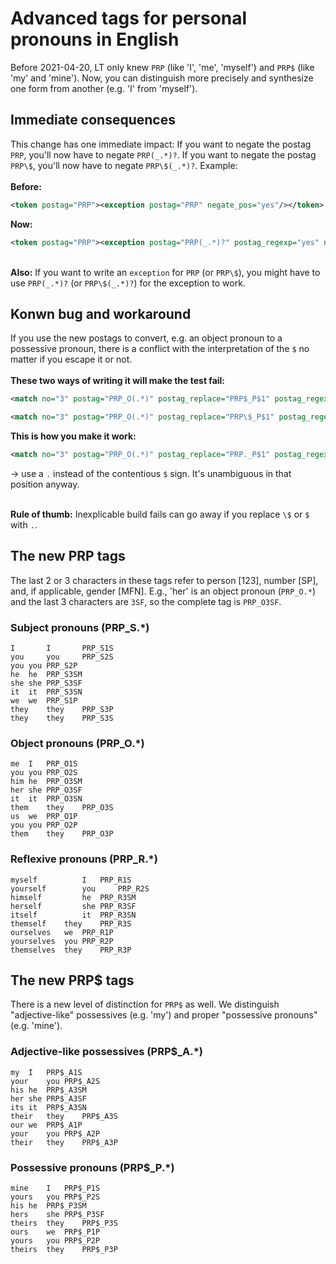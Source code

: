 # Advanced tags for personal pronouns in English

Before 2021-04-20, LT only knew `PRP` (like 'I', 'me', 'myself') and `PRP$` (like 'my' and 'mine'). Now, you can distinguish more precisely and synthesize one form from another (e.g. 'I' from 'myself').

## Immediate consequences

This change has one immediate impact: If you want to negate the postag `PRP`, you'll now have to negate `PRP(_.*)?`. If you want to negate the postag `PRP\$`, you'll now have to negate `PRP\$(_.*)?`.
Example:
<br><br>**Before:**
```xml
<token postag="PRP"><exception postag="PRP" negate_pos="yes"/></token>
```
**Now:**
```xml
<token postag="PRP"><exception postag="PRP(_.*)?" postag_regexp="yes" negate_pos="yes"/>
```
<br>**Also:** If you want to write an `exception` for `PRP` (or `PRP\$`), you might have to use `PRP(_.*)?` (or `PRP\$(_.*)?`) for the exception to work.

## Konwn bug and workaround

If you use the new postags to convert, e.g. an object pronoun to a possessive pronoun, there is a conflict with the interpretation of the `$` no matter if you escape it or not.
<br><br>**These two ways of writing it will make the test fail:**
```xml
<match no="3" postag="PRP_O(.*)" postag_replace="PRP$_P$1" postag_regexp="yes"/>
```
```xml
<match no="3" postag="PRP_O(.*)" postag_replace="PRP\$_P$1" postag_regexp="yes"/>
```
**This is how you make it work:**
```xml
<match no="3" postag="PRP_O(.*)" postag_replace="PRP._P$1" postag_regexp="yes"/>
```
→ use a `.` instead of the contentious `$` sign. It's unambiguous in that position anyway.

<br>**Rule of thumb:** Inexplicable build fails can go away if you replace `\$` or `$` with `.`.

## The new PRP tags

The last 2 or 3 characters in these tags refer to person [123], number [SP], and, if applicable, gender [MFN].
E.g., 'her' is an object pronoun (`PRP_O.*`) and the last 3 characters are `3SF`, so the complete tag is `PRP_O3SF`.

### Subject pronouns (PRP_S.*)
```
I       I       PRP_S1S
you     you     PRP_S2S
you	you	PRP_S2P
he	he	PRP_S3SM
she	she	PRP_S3SF
it	it	PRP_S3SN
we	we	PRP_S1P
they	they	PRP_S3P
they	they	PRP_S3S
```

### Object pronouns (PRP_O.*)
```
me	I	PRP_O1S
you	you	PRP_O2S
him	he	PRP_O3SM
her	she	PRP_O3SF
it	it	PRP_O3SN
them	they	PRP_O3S
us	we	PRP_O1P
you	you	PRP_O2P
them	they	PRP_O3P
```

### Reflexive pronouns (PRP_R.*)
```
myself	        I	PRP_R1S
yourself        you     PRP_R2S
himself	        he	PRP_R3SM
herself	        she	PRP_R3SF
itself	        it	PRP_R3SN
themself	they	PRP_R3S
ourselves	we	PRP_R1P
yourselves	you	PRP_R2P
themselves	they	PRP_R3P
```

## The new PRP$ tags

There is a new level of distinction for `PRP$` as well. We distinguish "adjective-like" possessives (e.g. 'my') and proper "possessive pronouns" (e.g. 'mine').

### Adjective-like possessives (PRP$_A.*)
```
my	I	PRP$_A1S
your	you	PRP$_A2S
his	he	PRP$_A3SM
her	she	PRP$_A3SF
its	it	PRP$_A3SN
their	they	PRP$_A3S
our	we	PRP$_A1P
your	you	PRP$_A2P
their	they	PRP$_A3P
```

### Possessive pronouns (PRP$_P.*)

```
mine	I	PRP$_P1S
yours	you	PRP$_P2S
his	he	PRP$_P3SM
hers	she	PRP$_P3SF
theirs	they	PRP$_P3S
ours	we	PRP$_P1P
yours	you	PRP$_P2P
theirs	they	PRP$_P3P
```
